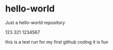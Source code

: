 # hello-world
Just a hello-world repository

123
321
1234567

this is a test run for my first github coding
it is fun

